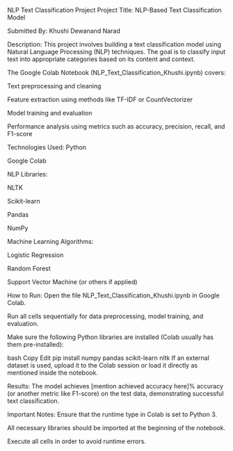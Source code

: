 NLP Text Classification Project
Project Title:
NLP-Based Text Classification Model

Submitted By:
Khushi Dewanand Narad

Description:
This project involves building a text classification model using Natural Language Processing (NLP) techniques. The goal is to classify input text into appropriate categories based on its content and context.

The Google Colab Notebook (NLP_Text_Classification_Khushi.ipynb) covers:

Text preprocessing and cleaning

Feature extraction using methods like TF-IDF or CountVectorizer

Model training and evaluation

Performance analysis using metrics such as accuracy, precision, recall, and F1-score

Technologies Used:
Python

Google Colab

NLP Libraries:

NLTK

Scikit-learn

Pandas

NumPy

Machine Learning Algorithms:

Logistic Regression

Random Forest

Support Vector Machine (or others if applied)

How to Run:
Open the file NLP_Text_Classification_Khushi.ipynb in Google Colab.

Run all cells sequentially for data preprocessing, model training, and evaluation.

Make sure the following Python libraries are installed (Colab usually has them pre-installed):

bash
Copy
Edit
pip install numpy pandas scikit-learn nltk
If an external dataset is used, upload it to the Colab session or load it directly as mentioned inside the notebook.

Results:
The model achieves [mention achieved accuracy here]% accuracy (or another metric like F1-score) on the test data, demonstrating successful text classification.

Important Notes:
Ensure that the runtime type in Colab is set to Python 3.

All necessary libraries should be imported at the beginning of the notebook.

Execute all cells in order to avoid runtime errors.
